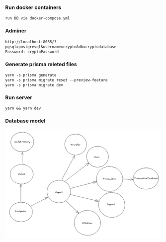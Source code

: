 ### Run docker containers

```
run DB via docker-compose.yml
```

### Adminer

```
http://localhost:8085/?pgsql=postgresql&username=crypto&db=cryptodatabase
Password: cryptoPassword
```

### Generate prisma releted files

```
yarn -s prisma generate
yarn -s prisma migrate reset --preview-feature
yarn -s prisma migrate dev
```

### Run server

```
yarn && yarn dev
```

### Database model

![DB model](./docs/database.PNG)

